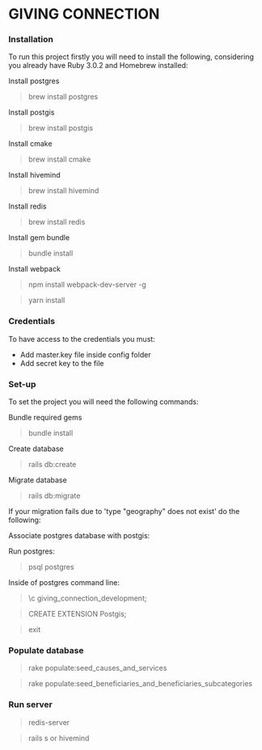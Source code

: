 # GIVING CONNECTION

### Installation

To run this project firstly you will need to install the following,
considering you already have Ruby 3.0.2 and Homebrew installed:

Install postgres
> brew install postgres

Install postgis
> brew install postgis

Install cmake
> brew install cmake

Install hivemind
> brew install hivemind

Install redis
> brew install redis

Install gem bundle
> bundle install

Install webpack
> npm install webpack-dev-server -g

> yarn install

### Credentials

To have access to the credentials you must:
- Add master.key file inside config folder
- Add secret key to the file

### Set-up

To set the project you will need the following commands:

Bundle required gems
> bundle install

Create database
> rails db:create

Migrate database
> rails db:migrate

If your migration fails due to 'type "geography" does not exist' do the following:

Associate postgres database with postgis:

Run postgres:
> psql postgres

Inside of postgres command line:
> \c giving_connection_development;

> CREATE EXTENSION Postgis;

> exit

### Populate database

> rake populate:seed_causes_and_services

> rake populate:seed_beneficiaries_and_beneficiaries_subcategories

### Run server

> redis-server

> rails s or hivemind